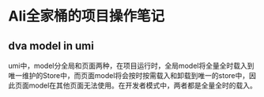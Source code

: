 # Ali全家桶的项目操作笔记

## dva model in umi

umi中，model分全局和页面两种，在项目运行时，全局model将全量全时载入到唯一维护的Store中，而页面model将会按时按需载入和卸载到唯一的store中，因此页面model在其他页面无法使用。在开发者模式中，两者都是全量全时的载入。

